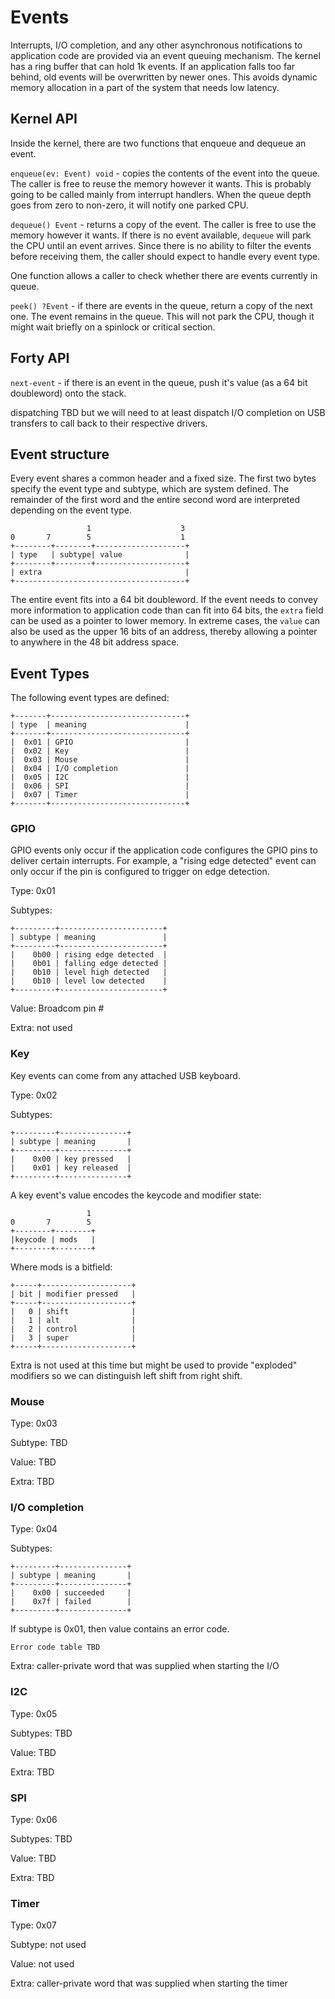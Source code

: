 # Events

Interrupts, I/O completion, and any other asynchronous notifications
to application code are provided via an event queuing mechanism. The
kernel has a ring buffer that can hold 1k events. If an application
falls too far behind, old events will be overwritten by newer
ones. This avoids dynamic memory allocation in a part of the system
that needs low latency.

## Kernel API

Inside the kernel, there are two functions that enqueue and dequeue an
event.

`enqueue(ev: Event) void` - copies the contents of the event into the
queue. The caller is free to reuse the memory however it wants. This
is probably going to be called mainly from interrupt handlers. When
the queue depth goes from zero to non-zero, it will notify one parked
CPU.

`dequeue() Event` - returns a copy of the event. The caller is free to
use the memory however it wants. If there is no event available,
`dequeue` will park the CPU until an event arrives. Since there is no
ability to filter the events before receiving them, the caller should
expect to handle every event type.

One function allows a caller to check whether there are events
currently in queue.

`peek() ?Event` - if there are events in the queue, return a copy of
the next one. The event remains in the queue. This will not park the
CPU, though it might wait briefly on a spinlock or critical section.

## Forty API

`next-event` - if there is an event in the queue, push it's value (as
a 64 bit doubleword) onto the stack.

dispatching TBD but we will need to at least dispatch I/O completion
on USB transfers to call back to their respective drivers.

## Event structure

Every event shares a common header and a fixed size. The first two
bytes specify the event type and subtype, which are system
defined. The remainder of the first word and the entire second word
are interpreted depending on the event type.

```
                 1                    3
0       7        5                    1
+--------+--------+--------------------+
| type   | subtype| value              |
+--------+--------+--------------------+
| extra                                |
+--------------------------------------+
```

The entire event fits into a 64 bit doubleword. If the event needs to
convey more information to application code than can fit into 64 bits,
the `extra` field can be used as a pointer to lower memory. In extreme
cases, the `value` can also be used as the upper 16 bits of an
address, thereby allowing a pointer to anywhere in the 48 bit address
space.

## Event Types

The following event types are defined:

```
+-------+------------------------------+
| type  | meaning                      |
+-------+------------------------------+
|  0x01 | GPIO                         |
|  0x02 | Key                          |
|  0x03 | Mouse                        |
|  0x04 | I/O completion               |
|  0x05 | I2C                          |
|  0x06 | SPI                          |
|  0x07 | Timer                        |
+-------+------------------------------+
```

### GPIO

GPIO events only occur if the application code configures the GPIO
pins to deliver certain interrupts. For example, a "rising edge
detected" event can only occur if the pin is configured to trigger on
edge detection.

Type: 0x01

Subtypes:
```
+---------+-----------------------+
| subtype | meaning               |
+---------+-----------------------+
|    0b00 | rising edge detected  |
|    0b01 | falling edge detected |
|    0b10 | level high detected   |
|    0b10 | level low detected    |
+---------+-----------------------+
```

Value: Broadcom pin #

Extra: not used

### Key

Key events can come from any attached USB keyboard.

Type: 0x02

Subtypes:

```
+---------+---------------+
| subtype | meaning       |
+---------+---------------+
|    0x00 | key pressed   |
|    0x01 | key released  |
+---------+---------------+
```

A key event's value encodes the keycode and modifier state:

```
                 1 
0       7        5 
+--------+--------+
|keycode | mods   |
+--------+--------+
```

Where mods is a bitfield:

```
+-----+--------------------+
| bit | modifier pressed   |
+-----+--------------------+
|   0 | shift              |
|   1 | alt                |
|   2 | control            |
|   3 | super              |
+-----+--------------------+
```

Extra is not used at this time but might be used to provide "exploded"
modifiers so we can distinguish left shift from right shift.

### Mouse

Type: 0x03

Subtype: TBD

Value: TBD

Extra: TBD

### I/O completion

Type: 0x04

Subtypes: 

```
+---------+---------------+
| subtype | meaning       |
+---------+---------------+
|    0x00 | succeeded     |
|    0x7f | failed        |
+---------+---------------+
```

If subtype is 0x01, then value contains an error code. 

```
Error code table TBD
```

Extra: caller-private word that was supplied when starting the I/O

### I2C

Type: 0x05

Subtypes: TBD

Value: TBD

Extra: TBD

### SPI

Type: 0x06

Subtypes: TBD

Value: TBD

Extra: TBD

### Timer

Type: 0x07

Subtype: not used

Value: not used

Extra: caller-private word that was supplied when starting the timer

